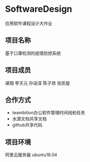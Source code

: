 # SoftwareDesign
应用软件课程设计大作业
## 项目名称
基于口罩检测的疫情防控系统
## 项目成员
谌翔  李天元 孙诣深 陈子昂 张凯旋
## 合作方式
* teambition办公软件管理时间线和任务
* 水源文档共享文档
* github共享代码
## 项目环境
阿里云服务器 ubuntu18.04 
